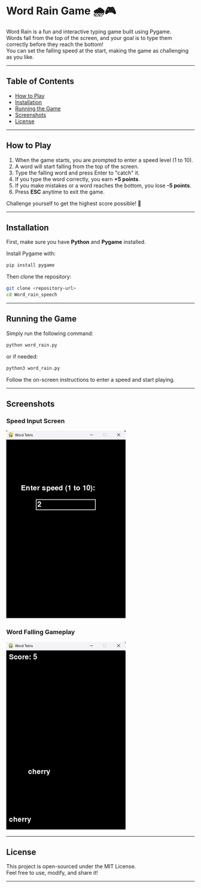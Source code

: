 # Word Rain Game 🌧️🎮

Word Rain is a fun and interactive typing game built using Pygame.  
Words fall from the top of the screen, and your goal is to type them correctly before they reach the bottom!  
You can set the falling speed at the start, making the game as challenging as you like.

---

## Table of Contents

- [How to Play](#how-to-play)
- [Installation](#installation)
- [Running the Game](#running-the-game)
- [Screenshots](#screenshots)
- [License](#license)

---

## How to Play

1. When the game starts, you are prompted to enter a speed level (1 to 10).
2. A word will start falling from the top of the screen.
3. Type the falling word and press Enter to "catch" it.
4. If you type the word correctly, you earn **+5 points**.
5. If you make mistakes or a word reaches the bottom, you lose **-5 points**.
6. Press **ESC** anytime to exit the game.

Challenge yourself to get the highest score possible! 🎯

---

## Installation

First, make sure you have **Python** and **Pygame** installed.

Install Pygame with:

```bash
pip install pygame
```

Then clone the repository:

```bash
git clone <repository-url>
cd Word_rain_speech
```

---

## Running the Game

Simply run the following command:

```bash
python word_rain.py
```
or if needed:

```bash
python3 word_rain.py
```

Follow the on-screen instructions to enter a speed and start playing.

---

## Screenshots

### Speed Input Screen
![Speed Input](https://github.com/Daedu86/Word_rain_speech/blob/main/speed.jpg)

### Word Falling Gameplay
![Word Fall Gameplay](https://github.com/Daedu86/Word_rain_speech/blob/main/wordfall.png)

---

## License

This project is open-sourced under the MIT License.  
Feel free to use, modify, and share it!

---
